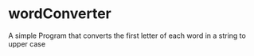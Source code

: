 # wordConverter
A simple Program that converts the first letter of each word in a string to upper case

